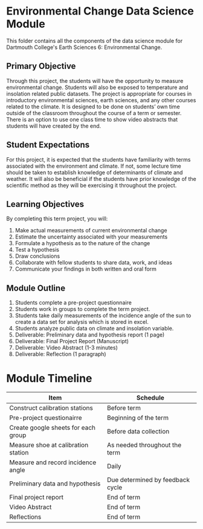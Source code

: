 # Environmental Change Data Science Module

This folder contains all the components of the data science module for Dartmouth College's Earth Sciences 6: Environmental Change.

## Primary Objective

Through this project, the students will have the opportunity to measure environmental change. Students will also be exposed to temperature and insolation related public datasets. The project is appropriate for courses in introductory environmental sciences, earth sciences, and any other courses related to the climate. It is designed to be done on students’ own time outside of the classroom throughout the course of a term or semester. There is an option to use one class time to show video abstracts that students will have created by the end.  

## Student Expectations

For this project, it is expected that the students have familiarity with terms associated with the environment and climate. If not, some lecture time should be taken to establish knowledge of determinants of climate and weather. It will also be beneficial if the students have prior knowledge of the scientific method as they will be exercising it throughout the project. 


## Learning Objectives 
By completing this term project, you will:
1.	Make actual measurements of current environmental change
2.	Estimate the uncertainty associated with your measurements
3.	Formulate a hypothesis as to the nature of the change
4.	Test a hypothesis
5.	Draw conclusions
6.	Collaborate with fellow students to share data, work, and ideas
7.	Communicate your findings in both written and oral form



## Module Outline
1. Students complete a pre-project questionnaire
2. Students work in groups to complete the term project.
3. Students take daily measurements of the incidence angle of the sun to create a data set for analysis which is stored in excel.
4. Students analyze public data on climate and insolation variable.
5. Deliverable: Preliminary data and hypothesis report (1 page)
6. Deliverable: Final Project Report (Manuscript)
7. Deliverable: Video Abstract (1-3 minutes)
8. Deliverable: Reflection (1 paragraph)

# Module Timeline

| Item                                | Schedule                         |
|-------------------------------------|----------------------------------|
| Construct calibration stations      | Before term                      |
| Pre-project questionairre           | Beginning of the term            |
| Create google sheets for each group | Before data collection           |
| Measure shoe at calibration station | As needed throughout the term    |
| Measure and record incidence angle  | Daily                            |
| Preliminary data and hypothesis     | Due determined by feedback cycle |
| Final project report                | End of term                      |
| Video Abstract                      | End of term                      |
| Reflections                         | End of term                      |

